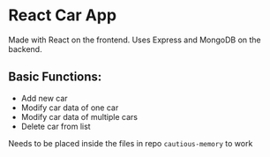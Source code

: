 # React Car App

Made with React on the frontend. Uses Express and MongoDB on the backend.

## Basic Functions:

* Add new car
* Modify car data of one car
* Modify car data of multiple cars
* Delete car from list

Needs to be placed inside the files in repo `cautious-memory` to work

